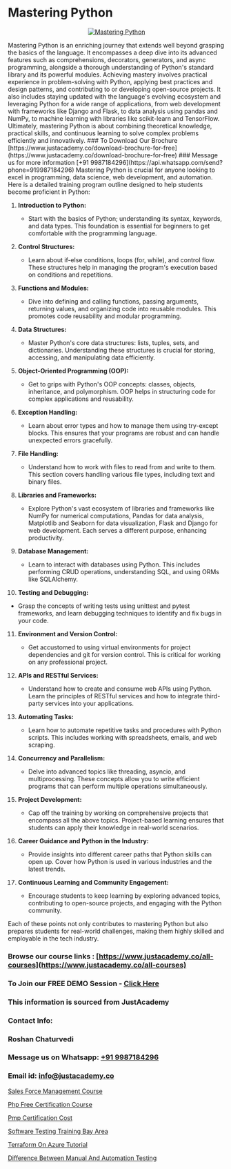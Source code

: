 # Mastering Python

<p align="center">
  <a href="https://justacademy.co/course-detail/python-training">
    <img src="https://justacademy.co/storage2/course_image/1709713400_course_image.webp" alt="Mastering Python">
  </a>
</p>
Mastering Python is an enriching journey that extends well beyond grasping the basics of the language. It encompasses a deep dive into its advanced features such as comprehensions, decorators, generators, and async programming, alongside a thorough understanding of Python's standard library and its powerful modules. Achieving mastery involves practical experience in problem-solving with Python, applying best practices and design patterns, and contributing to or developing open-source projects. It also includes staying updated with the language's evolving ecosystem and leveraging Python for a wide range of applications, from web development with frameworks like Django and Flask, to data analysis using pandas and NumPy, to machine learning with libraries like scikit-learn and TensorFlow. Ultimately, mastering Python is about combining theoretical knowledge, practical skills, and continuous learning to solve complex problems efficiently and innovatively.
### To Download Our Brochure [https://www.justacademy.co/download-brochure-for-free](https://www.justacademy.co/download-brochure-for-free)
### Message us for more information [+91 9987184296](https://api.whatsapp.com/send?phone=919987184296)
Mastering Python is crucial for anyone looking to excel in programming, data science, web development, and automation. Here is a detailed training program outline designed to help students become proficient in Python:

1) **Introduction to Python:** 
   - Start with the basics of Python; understanding its syntax, keywords, and data types. This foundation is essential for beginners to get comfortable with the programming language.

2) **Control Structures:** 
   - Learn about if-else conditions, loops (for, while), and control flow. These structures help in managing the program's execution based on conditions and repetitions.

3) **Functions and Modules:** 
   - Dive into defining and calling functions, passing arguments, returning values, and organizing code into reusable modules. This promotes code reusability and modular programming.

4) **Data Structures:** 
   - Master Python's core data structures: lists, tuples, sets, and dictionaries. Understanding these structures is crucial for storing, accessing, and manipulating data efficiently.

5) **Object-Oriented Programming (OOP):** 
   - Get to grips with Python's OOP concepts: classes, objects, inheritance, and polymorphism. OOP helps in structuring code for complex applications and reusability.

6) **Exception Handling:** 
   - Learn about error types and how to manage them using try-except blocks. This ensures that your programs are robust and can handle unexpected errors gracefully.

7) **File Handling:** 
   - Understand how to work with files to read from and write to them. This section covers handling various file types, including text and binary files.

8) **Libraries and Frameworks:** 
   - Explore Python's vast ecosystem of libraries and frameworks like NumPy for numerical computations, Pandas for data analysis, Matplotlib and Seaborn for data visualization, Flask and Django for web development. Each serves a different purpose, enhancing productivity.

9) **Database Management:** 
   - Learn to interact with databases using Python. This includes performing CRUD operations, understanding SQL, and using ORMs like SQLAlchemy.

10) **Testing and Debugging:** 
   - Grasp the concepts of writing tests using unittest and pytest frameworks, and learn debugging techniques to identify and fix bugs in your code.

11) **Environment and Version Control:** 
    - Get accustomed to using virtual environments for project dependencies and git for version control. This is critical for working on any professional project.

12) **APIs and RESTful Services:** 
    - Understand how to create and consume web APIs using Python. Learn the principles of RESTful services and how to integrate third-party services into your applications.

13) **Automating Tasks:** 
    - Learn how to automate repetitive tasks and procedures with Python scripts. This includes working with spreadsheets, emails, and web scraping.

14) **Concurrency and Parallelism:** 
    - Delve into advanced topics like threading, asyncio, and multiprocessing. These concepts allow you to write efficient programs that can perform multiple operations simultaneously.

15) **Project Development:** 
    - Cap off the training by working on comprehensive projects that encompass all the above topics. Project-based learning ensures that students can apply their knowledge in real-world scenarios.

16) **Career Guidance and Python in the Industry:** 
    - Provide insights into different career paths that Python skills can open up. Cover how Python is used in various industries and the latest trends.

17) **Continuous Learning and Community Engagement:** 
    - Encourage students to keep learning by exploring advanced topics, contributing to open-source projects, and engaging with the Python community.

Each of these points not only contributes to mastering Python but also prepares students for real-world challenges, making them highly skilled and employable in the tech industry.

### Browse our course links : [https://www.justacademy.co/all-courses](https://www.justacademy.co/all-courses) 
### To Join our FREE DEMO Session - [Click Here](https://www.justacademy.co/register-for-course-demo)


### This information is sourced from JustAcademy
### Contact Info:
### Roshan Chaturvedi
### Message us on Whatsapp: [+91 9987184296](https://api.whatsapp.com/send?phone=919987184296)
### Email id: [info@justacademy.co](mailto:info@justacademy.co)
                
[Sales Force Management Course](https://www.linkedin.com/pulse/sales-force-management-course-justacademy-kolkata-u8fpe?trackingId=uFosWLSNbBDxgLbvhOt64A%3D%3D&lipi=urn%3Ali%3Apage%3Ad_flagship3_company_admin%3Bul7GTKO7ThmTI9oLPnZkzg%3D%3D)

[Php Free Certification Course](https://www.linkedin.com/pulse/php-free-certification-course-justacademy-san-jose-8tzkf?trackingId=fLoOyX5xVea2BuZzwdKyiA%3D%3D&lipi=urn%3Ali%3Apage%3Ad_flagship3_company_admin%3BNvzTf3fnQO%2BVBqBGA8b0%2Bw%3D%3D)

[Pmp Certification Cost](https://medium.com/@ranepooja/pmp-certification-cost-f8d03a52fdad)

[Software Testing Training Bay Area](https://medium.com/@namusn/software-testing-training-bay-area-8353c8e95274)

[Terraform On Azure Tutorial](https://justacademyin.github.io/Articles/Terraform-On-Azure-Tutorial)

[Difference Between Manual And Automation Testing](https://justacademyin.github.io/justacademy/difference-between-manual-and-automation-testing)

